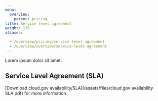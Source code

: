 ```yaml
---
menu:
  overview:
    parent: pricing
title: Service level agreement
weight: 120
aliases:

  - /overview/pricing/service-level-agreement
  - /overview/overview/service-level-agreement
---
```

Lorem ipsum dolor sit amet. 

## Service Level Agreement (SLA)

[Download cloud.gov availability/SLA](/assets/files/cloud.gov availability SLA.pdf) for more information.

<!-- cloud.gov availability/SLA [one-sheet] source file: https://docs.google.com/document/d/1YbYWlwSvrfXlvxBY-IxsGPdR_17u0_2vLzaBZn181t8/edit#  -->
